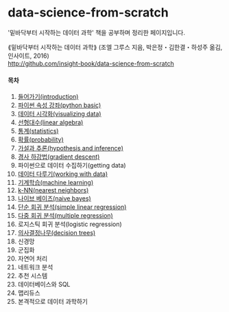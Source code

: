# data-science-from-scratch
'밑바닥부터 시작하는 데이터 과학' 책을 공부하며 정리한 페이지입니다.    

⟪밑바닥부터 시작하는 데이터 과학⟫ (조엘 그루스 지음, 박은정・김한결・하성주 옮김, 인사이트, 2016)  
http://github.com/insight-book/data-science-from-scratch



#### 목차
01. [들어가기(introduction)](ch01_introduction.ipynb)
02. [파이썬 속성 강좌(python basic)](ch02_python_basic.ipynb)
03. [데이터 시각화(visualizing data)](ch03_visualizing_data.ipynb)
04. [선형대수(linear algebra)](ch04_linear_algebra.ipynb)
05. [통계(statistics)](ch05_statistics.ipynb)
06. [확률(probability)](ch06_probability.ipynb)
07. [가설과 추론(hypothesis and inference)](ch07_hypothesis_and_inference.ipynb) 
08. [경사 하강법(gradient descent)](ch08_gradient_descent.ipynb)
09. 파이썬으로 데이터 수집하기(getting data)
10. [데이터 다루기(working with data)](ch10_working_with_data.ipynb)
11. [기계학습(machine learning)](ch11_machine_learning.ipynb)
12. [k-NN(nearest neighbors)](ch12_nearest_neighbors.ipynb)
13. [나이브 베이즈(naive bayes)](ch13_naive_bayes.ipynb)
14. [단순 회귀 분석(simple linear regression)](ch14_simple_linear_regression.ipynb)
15. [다중 회귀 분석(multiple regression)](ch15_multiple_regression.ipynb)
16. 로지스틱 회귀 분석(logistic regression)
17. [의사결정나무(decision trees)](ch17_decision_trees.ipynb)
18. 신경망
19. 군집화
20. 자연어 처리
21. 네트워크 분석
22. 추천 시스템
23. 데이터베이스와 SQL
24. 맵리듀스
25. 본격적으로 데이터 과학하기
